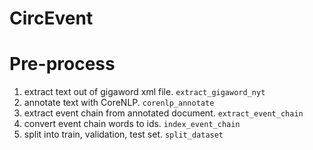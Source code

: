 # CircEvent

# Pre-process
1. extract text out of gigaword xml file. `extract_gigaword_nyt`
2. annotate text with CoreNLP. `corenlp_annotate`
3. extract event chain from annotated document. `extract_event_chain`
4. convert event chain words to ids. `index_event_chain`
5. split into train, validation, test set. `split_dataset`


